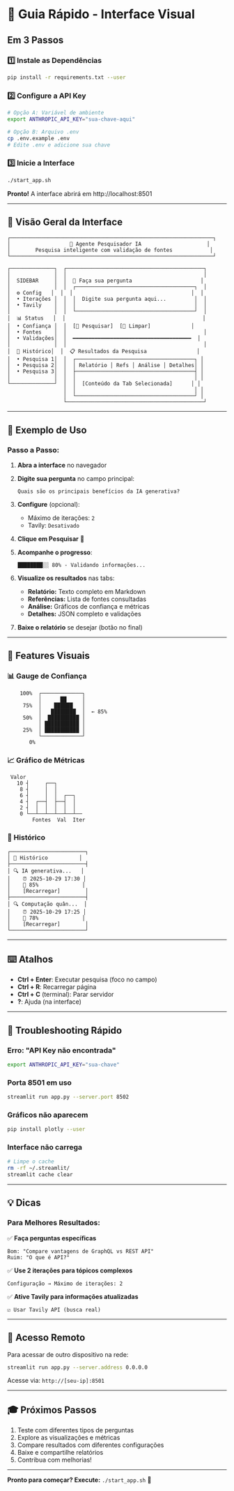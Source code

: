 # 🚀 Guia Rápido - Interface Visual

## Em 3 Passos

### 1️⃣ Instale as Dependências

```bash
pip install -r requirements.txt --user
```

### 2️⃣ Configure a API Key

```bash
# Opção A: Variável de ambiente
export ANTHROPIC_API_KEY="sua-chave-aqui"

# Opção B: Arquivo .env
cp .env.example .env
# Edite .env e adicione sua chave
```

### 3️⃣ Inicie a Interface

```bash
./start_app.sh
```

**Pronto!** A interface abrirá em http://localhost:8501

---

## 📸 Visão Geral da Interface

```
┌─────────────────────────────────────────────────────────────────┐
│                   🔬 Agente Pesquisador IA                     │
│        Pesquisa inteligente com validação de fontes            │
└─────────────────────────────────────────────────────────────────┘

┌──────────────┐  ┌────────────────────────────────────────────┐
│              │  │                                            │
│  SIDEBAR     │  │  💭 Faça sua pergunta                      │
│              │  │  ┌──────────────────────────────────────┐  │
│  ⚙️ Config   │  │  │                                      │  │
│  • Iterações │  │  │  Digite sua pergunta aqui...         │  │
│  • Tavily    │  │  │                                      │  │
│              │  │  └──────────────────────────────────────┘  │
│  📊 Status   │  │                                            │
│  • Confiança │  │  [🚀 Pesquisar]  [🔄 Limpar]             │
│  • Fontes    │  │                                            │
│  • Validações│  │  ━━━━━━━━━━━━━━━━━━━━━━━━━━━━━━━━━━━━━━  │
│              │  │                                            │
│  📜 Histórico│  │  📋 Resultados da Pesquisa                │
│  • Pesquisa 1│  │  ┌──────────────────────────────────────┐ │
│  • Pesquisa 2│  │  │ Relatório │ Refs │ Análise │ Detalhes│ │
│  • Pesquisa 3│  │  ├──────────────────────────────────────┤ │
│              │  │  │                                      │ │
└──────────────┘  │  │  [Conteúdo da Tab Selecionada]      │ │
                  │  │                                      │ │
                  │  └──────────────────────────────────────┘ │
                  └────────────────────────────────────────────┘
```

---

## 🎯 Exemplo de Uso

### Passo a Passo:

1. **Abra a interface** no navegador

2. **Digite sua pergunta** no campo principal:
   ```
   Quais são os principais benefícios da IA generativa?
   ```

3. **Configure** (opcional):
   - Máximo de iterações: `2`
   - Tavily: `Desativado`

4. **Clique em Pesquisar** 🚀

5. **Acompanhe o progresso**:
   ```
   ████████░░ 80% - Validando informações...
   ```

6. **Visualize os resultados** nas tabs:
   - **Relatório:** Texto completo em Markdown
   - **Referências:** Lista de fontes consultadas
   - **Análise:** Gráficos de confiança e métricas
   - **Detalhes:** JSON completo e validações

7. **Baixe o relatório** se desejar (botão no final)

---

## 🎨 Features Visuais

### 📊 Gauge de Confiança
```
    100%  ┌─────────────┐
          │      ██     │
     75%  │    ██████   │
          │   ████████  │  ← 85%
     50%  │  ██████████ │
          │ ███████████ │
     25%  │ ███████████ │
          └─────────────┘
       0%
```

### 📈 Gráfico de Métricas
```
 Valor
   10 ┤     ┌──┐
    8 ┤     │  │
    6 ┤     │  │  ┌──┐
    4 ┤  ┌──┤  ├──┤  │
    2 ┤  │  │  │  │  │
    0 └──┴──┴──┴──┴──┴──
        Fontes  Val  Iter
```

### 📜 Histórico
```
┌────────────────────────┐
│ 📜 Histórico          │
├────────────────────────┤
│ 🔍 IA generativa...   │
│    ⏰ 2025-10-29 17:30 │
│    💯 85%              │
│    [Recarregar]        │
├────────────────────────┤
│ 🔍 Computação quân...  │
│    ⏰ 2025-10-29 17:25 │
│    💯 78%              │
│    [Recarregar]        │
└────────────────────────┘
```

---

## ⌨️ Atalhos

- **Ctrl + Enter**: Executar pesquisa (foco no campo)
- **Ctrl + R**: Recarregar página
- **Ctrl + C** (terminal): Parar servidor
- **?**: Ajuda (na interface)

---

## 🔧 Troubleshooting Rápido

### Erro: "API Key não encontrada"
```bash
export ANTHROPIC_API_KEY="sua-chave"
```

### Porta 8501 em uso
```bash
streamlit run app.py --server.port 8502
```

### Gráficos não aparecem
```bash
pip install plotly --user
```

### Interface não carrega
```bash
# Limpe o cache
rm -rf ~/.streamlit/
streamlit cache clear
```

---

## 💡 Dicas

### Para Melhores Resultados:

✅ **Faça perguntas específicas**
```
Bom: "Compare vantagens de GraphQL vs REST API"
Ruim: "O que é API?"
```

✅ **Use 2 iterações para tópicos complexos**
```
Configuração → Máximo de iterações: 2
```

✅ **Ative Tavily para informações atualizadas**
```
☑️ Usar Tavily API (busca real)
```

---

## 📱 Acesso Remoto

Para acessar de outro dispositivo na rede:

```bash
streamlit run app.py --server.address 0.0.0.0
```

Acesse via: `http://[seu-ip]:8501`

---

## 🎓 Próximos Passos

1. Teste com diferentes tipos de perguntas
2. Explore as visualizações e métricas
3. Compare resultados com diferentes configurações
4. Baixe e compartilhe relatórios
5. Contribua com melhorias!

---

**Pronto para começar? Execute:** `./start_app.sh` 🚀
